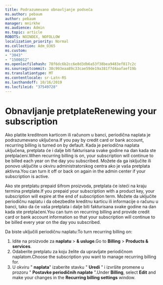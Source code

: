 ```yaml
---
title: Podrazumevano obnavljanje podseča
ms.author: pebaum
author: pebaum
manager: mnirkhe
ms.audience: Admin
ms.topic: article
ROBOTS: NOINDEX, NOFOLLOW
localization_priority: Normal
ms.collection: Adm_O365
ms.custom:
- "3043"
- "1500012"
ms.openlocfilehash: 78f6dc6b2cc6e8d3db6a53f38bea9483ef817c2c
ms.sourcegitcommit: 38c993eaa89c33cae59de19a381f7d4aafaef19b
ms.translationtype: MT
ms.contentlocale: sr-Latn-RS
ms.lasthandoff: 10/16/2019
ms.locfileid: "37549728"
---
```

# <a name="renewing-your-subscription"></a><span data-ttu-id="7f011-102">Obnavljanje pretplate</span><span class="sxs-lookup"><span data-stu-id="7f011-102">Renewing your subscription</span></span>

<span data-ttu-id="7f011-103">Ako platite kreditnom karticom ili računom u banci, periodična naplata je podrazumevano uključena.</span><span class="sxs-lookup"><span data-stu-id="7f011-103">If you pay by credit card or bank account, recurring billing is turned on by default.</span></span> <span data-ttu-id="7f011-104">Kada je periodična naplata uključena, pretplata će i dalje biti fakturisana svake godine na dan kada ste pretplaćeni.</span><span class="sxs-lookup"><span data-stu-id="7f011-104">When recurring billing is on, your subscription will continue to be billed each year on the day you subscribed.</span></span> <span data-ttu-id="7f011-105">Možete da ga isključite ili ponovo uključite u okviru administratorskog centra ako je vaša pretplata aktivna.</span><span class="sxs-lookup"><span data-stu-id="7f011-105">You can turn it off or back on again in the admin center if your subscription is active.</span></span>

<span data-ttu-id="7f011-106">Ako ste pretplatu prepaid šifrom proizvoda, pretplata će isteći na kraju termina pretplate.</span><span class="sxs-lookup"><span data-stu-id="7f011-106">If you prepaid your subscription with a product key, your subscription will expire at the end of subscription term.</span></span> <span data-ttu-id="7f011-107">Možete da uključite periodičnu naplatu i da obezbedite kreditnu karticu ili informacije o računu u banci, tako da će vaša pretplata i dalje biti fakturisana svake godine na dan kada ste pretplaćeni.</span><span class="sxs-lookup"><span data-stu-id="7f011-107">You can turn on recurring billing and provide credit card or bank account information so that your subscription will continue to be billed every year on the day you subscribed.</span></span>

<span data-ttu-id="7f011-108">Da biste uključili periodičnu naplatu:</span><span class="sxs-lookup"><span data-stu-id="7f011-108">To turn recurring billing on:</span></span> 

1. <span data-ttu-id="7f011-109">Idite na proizvode za **naplatu** > **& usluge**.</span><span class="sxs-lookup"><span data-stu-id="7f011-109">Go to **Billing** > **Products & services**.</span></span>
2. <span data-ttu-id="7f011-110">Odaberite pretplatu za koju želite da upravljate periodičnom naplatom.</span><span class="sxs-lookup"><span data-stu-id="7f011-110">Choose the subscription you want to manage recurring billing for.</span></span>
3. <span data-ttu-id="7f011-111">U okviru " **naplata**" izaberite stavku " **Uredi** " i izvršite promene u prozoru " **Postavke periodičnih naplate** ".</span><span class="sxs-lookup"><span data-stu-id="7f011-111">Under **Billing**, select **Edit** and make your changes in the **Recurring billing settings** window.</span></span> 
